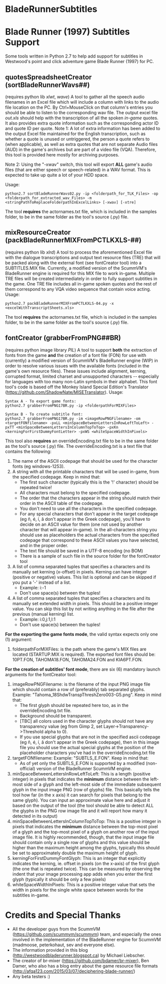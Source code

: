 # BladeRunnerSubtitles

# Blade Runner (1997) Subtitles Support
Some tools written in Python 2.7 to help add support for subtitles in Westwood's point and click adventure game Blade Runner (1997) for PC.

## quotesSpreadsheetCreator (sortBladeRunnerWavs##)
(requires python lib *xlwt*, *wave*)
A tool to gather all the speech audio filenames in an Excel file which will include a column with links to the audio file location on the PC. By Ctrl+MouseClick on that column's entries you should be able to listen to the corresponding wav file.
The output excel file *out.xls* should help with the transcription of all the spoken *in-game* quotes. It also provides extra quote information such as the corresponding actor ID and quote ID per quote.
Note 1: A lot of extra information has been added to the output Excel file maintained for the English transcription, such as whether a quote is unused or untriggered, the person a quote refers to (when applicable), as well as extra quotes that are not separate Audio files (AUD) in the game's archives but are part of a video file (VQA). Therefore, this tool is provided here mostly for archiving purposes.

Note 2: Using the "-xwav" switch, this tool will export __ALL__ game's audio files (that are either speech or speech-related) in a WAV format. This is expected to take up quite a lot of your HDD space.

Usage:
```
python2.7 sortBladeRunnerWavs02.py -ip <folderpath_for_TLK_Files> -op <folderpath_for_extracted_wav_Files> -m <stringPathToReplaceFolderpathInExcelLinks> [-xwav] [-xtre]
```
The tool __requires__ the actornames.txt file, which is included in the samples folder, to be in the same folder as the tool's source (.py) file.


## mixResourceCreator (packBladeRunnerMIXFromPCTLKXLS-##)
(requires python lib *xlrd*)
A tool to process the aforementioned Excel file with the dialogue transcriptions and output text resource files (TRE) that will be packed along with the external font (see fontCreator tool) into a SUBTITLES.MIX file. Currently, a modified version of the ScummVM's BladeRunner engine is required for this MIX file to work in-game. Multiple TRE files will be created intermediately in order to fully support subtitles in the game. One TRE file includes all in-game spoken quotes and the rest of them correspond to any VQA video sequence that contain voice acting.
Usage:
```
python2.7 packBladeRunnerMIXFromPCTLKXLS-04.py -x <excelWithTranscriptSheets.xls>
```
The tool __requires__ the actornames.txt file, which is included in the samples folder, to be in the same folder as the tool's source (.py) file.

## fontCreator (grabberFromPNG##BR)
(requires python image library *PIL*)
A tool to support __both__ the extraction of fonts from the game __and__ the creation of a font file (FON) for use with (currently) a modified version of ScummVM's BladeRunner engine (WIP) in order to resolve various issues with the available fonts (included in the game's own resource files). These issues include alignment, kerning, corrupted format, limited charset and unsupported characters -- especially for languages with too many non-Latin symbols in their alphabet.
This font tool's code is based off the Monkey Island Special Edition's Translator (https://github.com/ShadowNate/MISETranslator).
Usage:
```
Syntax A - To export game fonts:
python2.7 grabberFromPNG17BR.py -ip <folderpathForMIXFiles>

Syntax B - To create subtitle font:
python2.7 grabberFromPNG17BR.py -im <imageRowPNGFilename> -om <targetFONfilename> -pxLL <minSpaceBetweenLettersInRowLeftToLeft> -pxTT <minSpaceBetweenLettersInColumnTopToTop> -pxKn <kerningForFirstDummyFontLetter> -pxWS <whiteSpaceWidthInPixels>
```
This tool also __requires__ an overrideEncoding.txt file to be in the same folder as the tool's source (.py) file.
The overrideEncoding.txt is a text file that contains the following:
1. The name of the ASCII codepage that should be used for the character fonts (eg windows-1253).
2. A string with all the printable characters that will be used in-game, from the specified codepage. Keep in mind that:
    * The first such character (typically this is the '!' character) should be repeated twice!
    * All characters must belong to the specified codepage.
    * The order that the characters appear in the string should match their order in the ASCII table of the codepage.
    * You don't need to use all the characters in the specified codepage.
    * For any special characters that don't appear in the target codepage (eg ñ, é, í, â don't appear in the Greek codepage), you'll have to decide on an ASCII value for them (one not used by another character that will appear in-game). 
    In the all-characters string you should use as placeholders the actual characters from the specified codepage that correspond to these ASCII values you have selected, and in the proper order.
    * The text file should be saved in a UTF-8 encoding (no BOM)
    * There is a sample of such file in the source folder for the fontCreator tool
3. A list of comma separated tuples that specifies a characters and its manually set kerning (x-offset) in pixels. Kerning can have integer (positive or negative) values. This list is optional and can be skipped if you put a '-' instead of a list.
    * Example: i:-1
    * Don't use space(s) between the tuples!
4. A list of comma separated tuples that specifies a characters and its manually set extended width in pixels. This should be a positive integer value. You can skip this list by not writing anything in the file after the previous (manual kerning) list.
    * Example: i:0,j:1,l:1
    * Don't use space(s) between the tuples!

__For the exporting the game fonts mode__, the valid syntax expects only one (1) argument:
1. folderpathForMIXFiles: is the path where the game's MIX files are located (STARTUP.MIX is required). The exported font files should be: 10PT.FON, TAHOMA18.FON, TAHOMA24.FON and KIA6PT.FON.

__For the creation of subtitles' font mode__, there are six (6) mandatory launch arguments for the fontCreator tool:
1. imageRowPNGFilename: is the filename of the input PNG image file which should contain a row of (preferably) tab separated glyphs. Example: "Tahoma_18ShdwTranspThreshZero003-G5.png". Keep in mind that:
    * The first glyph should be repeated here too, as in the overrideEncoding.txt file.
	* Background should be transparent.
	* [TBC] all colors used in the character glyphs should not have any transparency value (eg from Gimp 2, set Layer->Transparency->Threshold alpha to 0).
    * If you use special glyphs that are not in the specified ascii codepage (eg ñ, é, í, â don't appear in the Greek codepage), then in this image file you should use the actual special glyphs at the position of the placeholder characters you've had in the overrideEncoding.txt file
2. targetFONfilename: Example: "SUBTLS_E.FON". Keep in mind that:
    * As of yet only the SUBTLS_E.FON is supported by a modified (non-official) version of the BladeRunner ScummVM engine.
3. minSpaceBetweenLettersInRowLeftToLeft: This is a length (positive integer) in pixels that indicates the __minimum__ distance between the left-most side of a glyph and the left-most side of the immediate subsequent glyph in the input image PNG (row of glyphs) file.
This basically tells the tool how far (in the x axis) it can search for pixels that belong to the same glyph). You can input an approximate value here and adjust it based on the output of the tool (the tool should be able to detect ALL the glyphs in the PNG row image file and it will report how many it detected in its output)
4. minSpaceBetweenLettersInColumnTopToTop: This is a positive integer in pixels that indicates the __minimum__ distance between the top-most pixel of a glyph and the top-most pixel of a glyph on another row of the input image file.
It is highly recommended, though, that the input image file should contain only a single row of glyphs and this value should be higher than the maximum height among the glyphs, typically this should be set to approximately double the maximum height of glyph.
5. kerningForFirstDummyFontGlyph: This is an integer that explicitly indicates the kerning, ie. offset in pixels (on the x-axis) of the first glyph (the one that is repeated twice). This can be measured by observing the indent that your image processing app adds when you enter the first glyph (typically it should be only a few pixels)
6. whiteSpaceWidthInPixels: This is a positive integer value that sets the width in pixels for the single white space between words for the subtitles in-game.

# Credits and Special Thanks
- All the developer guys from the ScummVM (https://github.com/scummvm/scummvm) team, and especially the ones involved in the implementation of the BladeRunner engine for ScummVM (madmoose, peterkohaut, sev and everyone else).
- The information provided in this blog (http://westwoodbladerunner.blogspot.ca) by Michael Liebscher.
- The creator of br-mixer (https://github.com/bdamer/br-mixer), Ben Damer, who also has a blog entry about the game resource file formats (http://afqa123.com/2015/03/07/deciphering-blade-runner/)
- Any beta testers :)
